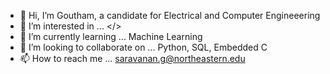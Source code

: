 - 👋 Hi, I’m Goutham, a candidate for Electrical and Computer Engineeering
- 👀 I’m interested in ... </>
- 🌱 I’m currently learning ... Machine Learning
- 💞️ I’m looking to collaborate on ... Python, SQL, Embedded C
- 📫 How to reach me ...  saravanan.g@northeastern.edu

<!---
goutham-6699/goutham-6699 is a ✨ special ✨ repository because its `README.md` (this file) appears on your GitHub profile.
You can click the Preview link to take a look at your changes.
--->
